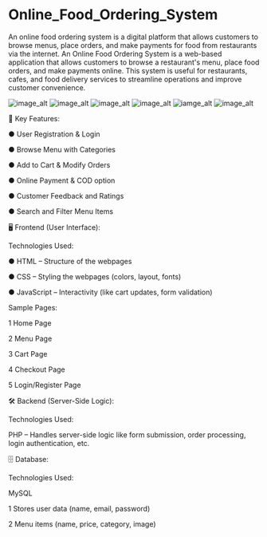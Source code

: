 # Online_Food_Ordering_System
An online food ordering system is a digital platform that allows customers to browse menus, place orders, and make payments for food from restaurants via the internet.
An Online Food Ordering System is a web-based application that allows customers to browse a restaurant's menu, place food orders, and make payments online. 
This system is useful for restaurants, cafes, and food delivery services to streamline operations and improve customer convenience.

![image_alt](https://raw.githubusercontent.com/vidhiugale/Online_Food_Ordering_System/352a2b2998be4292ca5e3139ca3eab9072ab18c4/Screenshot%202025-05-08%20101705.png)
![image_alt](https://raw.githubusercontent.com/vidhiugale/Online_Food_Ordering_System/352a2b2998be4292ca5e3139ca3eab9072ab18c4/Screenshot%202025-05-07%20211456.png)
![image_alt](https://raw.githubusercontent.com/vidhiugale/Online_Food_Ordering_System/352a2b2998be4292ca5e3139ca3eab9072ab18c4/Screenshot%202025-05-07%20210812.png)
![image_alt](https://raw.githubusercontent.com/vidhiugale/Online_Food_Ordering_System/352a2b2998be4292ca5e3139ca3eab9072ab18c4/Screenshot%202025-05-07%20211220.png)
![iamge_alt](https://raw.githubusercontent.com/vidhiugale/Online_Food_Ordering_System/352a2b2998be4292ca5e3139ca3eab9072ab18c4/Screenshot%202025-05-07%20211824.png)
![image_alt](https://raw.githubusercontent.com/vidhiugale/Online_Food_Ordering_System/352a2b2998be4292ca5e3139ca3eab9072ab18c4/Screenshot%202025-05-07%20211920.png)




🌟 Key Features:

● User Registration & Login

● Browse Menu with Categories

● Add to Cart & Modify Orders

● Online Payment & COD option

● Customer Feedback and Ratings

● Search and Filter Menu Items

🖥️ Frontend (User Interface):

Technologies Used:

● HTML – Structure of the webpages

● CSS – Styling the webpages (colors, layout, fonts)

● JavaScript – Interactivity (like cart updates, form validation)

Sample Pages:

1 Home Page

2 Menu Page

3 Cart Page

4 Checkout Page

5 Login/Register Page


🛠️ Backend (Server-Side Logic):

Technologies Used:

PHP – Handles server-side logic like form submission, order processing, login authentication, etc.

🗄️ Database:

Technologies Used:

MySQL

1 Stores user data (name, email, password)

2 Menu items (name, price, category, image)




